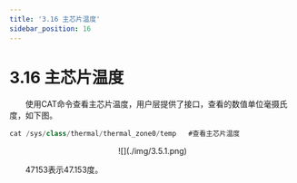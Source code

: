```yaml
---
title: '3.16 主芯片温度'
sidebar_position: 16
---
```


# 3.16 主芯片温度

&emsp;&emsp;使用CAT命令查看主芯片温度，用户层提供了接口，查看的数值单位毫摄氏度，如下图。

```c#
cat /sys/class/thermal/thermal_zone0/temp	#查看主芯片温度
```

<center>
![](./img/3.5.1.png)
</center>

&emsp;&emsp;47153表示47.153度。

